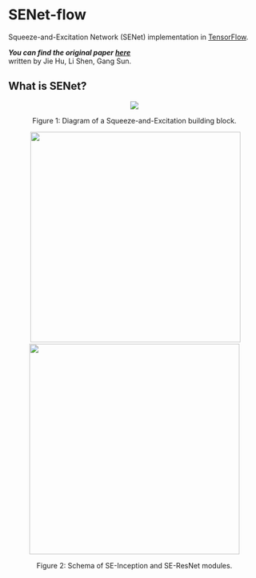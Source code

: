# SENet-flow
Squeeze-and-Excitation Network (SENet) implementation in [TensorFlow](https://www.tensorflow.org).

***You can find the original paper [here](https://arxiv.org/pdf/1709.01507.pdf)*** <br>
written by Jie Hu, Li Shen, Gang Sun.

## What is SENet?
<div align="center">
  <img src="https://github.com/VIVelev/SENet-flow/blob/master/figures/SE-pipeline.jpg">
</div>
<p align="center">
  Figure 1: Diagram of a Squeeze-and-Excitation building block.
</p>

<div align="center">
   <img src="https://github.com/VIVelev/SENet-flow/blob/master/figures/SE-Inception-module.jpg" width="420">
  <img src="https://github.com/VIVelev/SENet-flow/blob/master/figures/SE-ResNet-module.jpg"  width="420">
</div>
<p align="center">
  Figure 2: Schema of SE-Inception and SE-ResNet modules.
</p>
